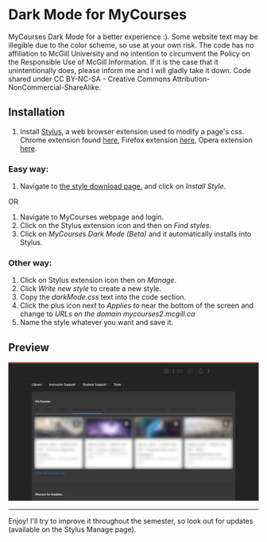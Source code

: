 # Dark Mode for MyCourses

MyCourses Dark Mode for a better experience :). Some website text may be illegible due to the color scheme, so use at your own risk. The code has no affiliation to McGill University and no intention to circumvent the Policy on the Responsible Use of McGill Information. If it is the case that it unintentionally does, please inform me and I will gladly take it down.
Code shared under CC BY-NC-SA - Creative Commons Attribution-NonCommercial-ShareAlike.

## Installation
1. Install [Stylus](https://github.com/openstyles/stylus/), a web browser extension used to modify a page's css. Chrome extension found [here](https://chrome.google.com/webstore/detail/stylus/clngdbkpkpeebahjckkjfobafhncgmne), Firefox extension [here](https://addons.mozilla.org/en-US/firefox/addon/styl-us/), Opera extension [here](https://addons.opera.com/en/extensions/details/stylus/).

### Easy  way:
1. Navigate to [the style download page.](https://userstyles.org/styles/195608/mycourses-dark-mode-beta) and click on *Install Style*.

OR

1. Navigate to MyCourses webpage and login.
2. Click on the Stylus extension icon and then on *Find styles*.
3. Click on *MyCourses Dark Mode (Beta)* and it automatically installs into Stylus.

### Other  way:
1. Click on Stylus extension icon then on *Manage*.
2. Click *Write new style* to create a new style.
3. Copy the *darkMode.css* text into the code section.
4. Click the plus icon next to *Applies to* near the bottom of the screen and change to *URLs on the domain mycourses2.mcgill.ca*
5. Name the style whatever you want and save it.

## Preview
![alt text](./preview.png)

---
Enjoy! I'll try to improve it throughout the semester, so look out for updates (available on the Stylus Manage page).
